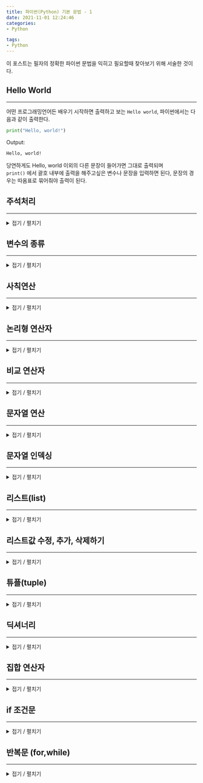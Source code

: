 ```yaml
---
title: 파이썬(Python) 기본 문법 - 1
date: 2021-11-01 12:24:46
categories: 
- Python

tags: 
- Python
---
```



이 포스트는 필자의 정확한 파이썬 문법을 익히고 필요할때 찾아보기 위해 서술한 것이다. 

## Hello World

---
어떤 프로그래밍언어든 배우기 시작하면 출력하고 보는 `Hello world`, 파이썬에서는 다음과 같이 출력한다.
```python
print("Hello, world!")
```
Output:  
  
    Hello, world!
당연하게도 Hello, world 이외의 다른 문장이 들어가면 그대로 출력되며  
`print()` 에서 괄호 내부에 출력을 해주고싶은 변수나 문장을 입력하면 된다, 문장의 경우는 따옴표로 묶어줘야 출력이 된다.   

## 주석처리 

---
<details> 
<summary>접기 / 펼치기</summary>
<div markdown="1">

프로그래밍 언어마다 주석처리해주는 방법이 다르다, 파이썬 역시 그러하며 다음과 같이 주석처리한다.
```python
# 한줄을 주석처리하는 방법입니다.
"""
여러줄을
한번에 주석처리하는
방법입니다.
"""
print("Hello, world!")
```
Output:  
  
    Hello, world!
위처럼 작성하고 실행시키면 나머지 줄은 모두 주석처리되고 가장 아랫줄인 Hello, world만 출력이 되는걸 볼 수 있다.  

</div>
</details>


## 변수의 종류


---
<details> 
<summary>접기 / 펼치기</summary>
<div markdown="1">

**변수**(Variable)는 (문자나 숫자 같은) 값을 담는 컨테이너로 값을 유지할 필요가 있을 때 사용한다. 여기에 담겨진 값은 다른 값으로 바꿀 수 있다. 변수는 마치 (사람이 쓰는 언어인) 자연어에서 대명사와 비슷한 역할을 한다. 

출처 : [생활코딩 - 변수](https://www.opentutorials.org/course/743/4673)   

다른 프로그래밍언어와 같이 파이썬 역시 다양한 변수의 종류(타입)가 있는데 이번 단락에서는 그것에 대해 알아보겠다.

### int타입 (정수형)
```python
num_int = 1
print(type(num_int))
```
변수에 값을 정수로 주고 그 변수의 타입을 알아본 예제, 출력을 하게되면 `<class 'int'>`가 줄력된다.

### float타입 (실수형)
```python
num_float = 0.2
print(type(num_float))
```
변수에 값을 실수로 주고 그 변수의 타입을 출력한 예제, 출력을 하게되면 `<class 'float'>`가 출력된다.

### bool타입 (논리형)
```python
bool_true = True
print(type(bool_true))
```
변수에 값을 논리타입(True or False)으로 주고 그 변수의 타입을 출력한 예제, 출력하면 `<class 'bool>`이 출력된다.

### None타입
```python
none_x = None
print(type(none_x))
```
`Null`을 나타내는 자료형이다, `None`라는 한가지 값만 가질 수 있다. (왜 필요한지는 아직 모르겠다)

</div>
</details>


## 사칙연산


---
<details> 
<summary>접기 / 펼치기</summary>
<div markdown="1">

파이썬에서의 사칙연산은 일반적인 사칙연산과 같다.  
그리고 나눈후 정수의값만 구하는 `//`, 나머지를 구하는 `%`, 거듭제곱을 뜻하는 `**` 등의 연산자가 있다.
```python
a = 3
b = 2
print('a + b = ', a+b)
print('a - b = ', a-b)
print('a * b = ', a*b)
print('a / b = ', a/b)
print('a // b = ', a//b)
print('a % b = ', a%b)
print('a ** b = ', a**b)
```
Output:  
  
    a + b =  5
    a - b =  1
    a * b =  6
    a / b =  1.5
    a // b =  1
    a % b =  1
    a ** b =  9
위처럼 각각 계산이 된걸 알 수 있다.

### 정리하면 아래와 같다
|연산자|내용|
|:------:|:---:|
|+|두 변수의 합을 계산|
|-|두 변수의 차를 계산|
|*|두 변수의 곱을 계산|
|/|두 변수로 나눈 결과를 float 형으로 반환|
|//|두 변수로 나눈 결과에서 정수 부분만 취함|
|%|두 변수로 나눈 결과에서 나머지 값만 가져옴|
|**|i**j일 경우, i의 j만큼 제곱하여 계산 (예: 2 ** 4 = 24 = 16)|

</div>
</details>



## 논리형 연산자


---
<details> 
<summary>접기 / 펼치기</summary>
<div markdown="1">

논리형 연산자에는 `and` 와 `or`이 있다.  
`and`연산자는 두 조건이 모두 참일때 `True`가 되며 `or`의 경우 두 조건중 하나라도 참일때 `True`가 된다.

### and연산자

```python
print(True and True)
print(True and False)
print(False and True)
print(False and False)
```
Output:  
  
    True
    False
    False
    False
위 결과처럼 두 조건 모두 참일때만 `True`를 반환한다.  
표로 나타내면 다음과 같다.  

|변수1|변수2|AND 연산결과|
|:------:|:---:|:---:|
|True|True|True|
|True|False|False|
|False|True|False|
|False|False|False|


### or 연산자
```python
print(True or True)
print(True or False)
print(False or True)
print(False or False)
```
Output:  
  
    True
    True
    True
    False
위 결과처럼 두 조건 중 하나만 참이라도 `True`를 반환한다.
표로 나타내면 다음과 같다.  

|변수1|변수2|AND 연산결과|
|:------:|:---:|:---:|
|True|True|True|
|True|False|True|
|False|True|True|
|False|False|False|

</div>
</details>


## 비교 연산자


---
<details> 
<summary>접기 / 펼치기</summary>
<div markdown="1">  

비교 연산자에는 `>`,`<`,`>=`,`<=`이 있다.
일단, 예제를 보자.
```python
print(4 > 3)
print(4 < 3)
print(4 >= 3)
print(4 <= 3)
```
Output:  
  
    True
    False
    True
    False
예제처럼 결과는 논리타입으로 출력된다.

</div>
</details>

## 문자열 연산

---
<details> 
<summary>접기 / 펼치기</summary>
<div markdown="1">  

정수나 실수 논리타입뿐만 아니라 문자열도 연산이 가능하다.  
다만 문자열을 뒤에 덧붙이는`+`연산자, 문자열을 횟수만큼 반복해주는`*`연산자만 사용이 가능하다.  
```python
str1 = "Python "
str2 = "Editor "
print('str1 + str2 = ', str1 + str2)
```
Output:  
  
    Python Editor
`+`연산자의 경우 위처럼 문자열 두 개가 나란히 이어붙혀져 출력이 되며,
```python
greet = str1 + str2
print('greet * 3 = ', greet * 3)
```
Output:  
  
    Python Editor Python Editor Python Editor 
`*`연산자의 경우 변수에 담긴 문자열이 정해준 횟수만큼 반복되어 나열된다.
</div>
</details>

## 문자열 인덱싱

---
<details> 
<summary>접기 / 펼치기</summary>
<div markdown="1">

문자열이 있는경우 숫자을 통해 문자열에서 특정 문자만을 출력할 수 있는데 이를 `Indexing` 이라고 한다.  
`Hello world`이라는 문자열이 있다고 하자 그럼 문자열의 각 인덱스는 다음과 같다.  

|문자열|H|e|l|l|o| |w|o|r|l|d|
|:---:|:---:|:---:|:---:|:---:|:---:|:---:|:---:|:---:|:---:|:---:|:---:|
|인덱스|0|1|2|3|4|5|6|7|8|9|10|

이처럼 각 글자마다 인덱스가 배정되며 공백에도 인덱스가 배정된다.  
인덱스를 사용하면 다음과 같은 것도 가능하다.
```python
text_ex = "Hello world"
print(text_ex[2])
print(text_ex[6:10])
print(text_ex[2:11:2])
```
Output:  
  
    l
    worl
    lowrd
위 예제는 문자열을 담은 변수에 인덱싱을 한 것이다  
첫번째 줄은 인덱스'2'의 문자를 가져오는 것인데 인덱스는 0부터 시작하므로 (2번째가아닌)3번째인'l'을 출력한것이다.  
두번째 줄은 인덱스'6'부터 '9'까지(두번째인덱스-1)의 숫자를 가져오는 것이므로 'worl'이 출력되었다.  
세번째 줄은 인덱스'2'부터 '10'까지를 가져오되, 한칸씩 건너뛰고(세번째 숫자가 3이므로) 가져오는것이다.

</div>
</details>


## 리스트(list)

---
<details> 
<summary>접기 / 펼치기</summary>
<div markdown="1">

`리스트`는 여러개의 문자열, 변수, 숫자 등을 담을수 있는 자료구조이다.
리스트의 장점은 다음과 같다.
- 인덱스 번호로 빠른 접근이 가능하다.
- 데이터의 위치에 대해 직접적인 접근(Access)가 가능하다.
```python
fruit = [['apple', 'banana', 'cherry'], 123]
```
위가 리스트의 형태이다.  
리스트의 값은 기본적으로 인덱스가 배정된다 이때는
```python
print(fruit[0])
```
Output:  
  
    ['apple', 'banana', 'cherry']
위와 같은 형태로 나타낼 수 있으며 해당 인덱스의 요소가 리스트라면 리스트 전체를 출력한다.  

만약 위처럼 리스트가 중첩된 형태라면
```python
print(fruit[0][1])
```
Output:  
  
    banana
위처럼 출력이 가능하며 이때 리스트의 요소중 해당 인덱스의 요소가 출력된다.  
물론 이 때도 출력된 문자열에서 다음과 같이 문자열의 요소를 출력하는것도 가능하다.
```python
print(fruit[0][1][3])
```
Output:  
  
    a
위와같이 결과가 출력된다.

</div>
</details>


## 리스트값 수정, 추가, 삭제하기

---
<details> 
<summary>접기 / 펼치기</summary>
<div markdown="1">

리스트가 여러 요소들의 집합이다보니 리스트의 값에 변동이 필요할 때가 있다.  
리스트는 값의 수정, 추가, 삭제가 가능하므로 기능과 문법에 대해 알아둘 필요가 있다.

### 리스트 값 수정하기
```python
a = [0,1,2]
a[1] = "b"
print(a)
```
Output:  
  
    [0, 'b', 2]
별다른 문법없이 리스트의 인덱스에 값을 넣어주니 수정이 되는것을 알 수 있다.

### 리스트 값 추가하기
* ### append
```python
a = [100, 200, 300]
a.append(400)
print(a)

b = [500,600]
a.append(b)
print(a)
```
Output:  
  
    [100, 200, 300, 400]
    [100, 200, 300, 400, [500, 600]]
`리스트명.append(값)`을 통해서 리스트에 값을 추가할 수 있으며 한개의 값만 추가할 수 있다.  
리스트의 경우엔 한가지 값이며 추가할 경우 중첩된 리스트의 형태로 추가가 된다.  

* ### extend
`extend`는 `append`와 거의 같지만 다른점이 하나 있습니다.  
`append`는 인자(리스트, 튜플 등)를 주어도 인자 그대로를 리스트에 추가하지만,  
`extend`는 인자를 줄 경우 인자의 값 하나하나를 리스트에 추가한다.
```python
a = [2, 9, 3]
b = [1, 2, 3]
a.extend(b)
print(a)
```
Output:  
  
    [2, 9, 3, 1, 2, 3]
결과와 같이 `append`와 비교했을때 `extend`된 인자의 값 하나하나가 추가된걸 볼 수 있다.

* ### insert
`insert`는 입력해준 위치의 인덱스에 값을 추가해준다.
```python
a = [1,2,3]
print(a)
a.insert(1,'abc')
print(a)
```
Output:  
  
    [1,2,3]
    [1,'abc',2,3]


### 리스트 값 삭제하기
* ### remove
```python
a =[1,2,1,2]
#리스트의 첫번째 1이 삭제
a.remove(1)
print(a)
#리스트의 두번째 였던 1이 삭제
a.remove(3)
print(a)
```
Output:  
  
    [2, 1, 2]
    [2, 2]
`리스트명.remove()`는 괄호내의 값을 삭제한다.  
만약 값이 리스트내에서 중복될경우 가장 앞에 있는 값을 삭제한다.

* ### del
```python
a = [0,1,2,3,4,5,6,7,8,9]

# 1 삭제
del a[1]
print(a)

b = [0,1,2,3,4,5,6,7,8,9]
# 범위로 삭제
del b[1:3] #list는 항상 시작하는 index부터, 종료하는 n의 n-1까지의 범위를 잡아준다.
print(b)
```
Output:  
  
    [0, 2, 3, 4, 5, 6, 7, 8, 9]
    [0, 3, 4, 5, 6, 7, 8, 9]
`del 리스트명[인덱스]`는 리스트의 인덱스에 위치한 값을 삭제해준다.  
인덱스값에 범위를 주고싶다면 0:4 처럼 넣을수 있으며 이때는 0에서 3번째 값까지 삭제가 된다.

* ### pop
```python
a = [0,1,2,3,4]
r = a.pop(1)

print(a)
print(r)
```
Output:  
  
    [0, 2, 3, 4]
    1
`리스트명.pop()`은 괄호내의 값을 해당 리스트에서 끄집어낸다.

</div>
</details>

## 튜플(tuple)

---
<details> 
<summary>접기 / 펼치기</summary>
<div markdown="1">

`튜플`은 리스트와 비슷하게 여러개의 문자열, 변수, 숫자 등을 담을수 있는 **자료구조**이다.  
튜플과 리스트의 가장 차이점으로는 튜플은 값에대한 수정이 불가하다는 점이다.  
그렇다면 튜플은 무슨 장점이 있느냐 라고 반문할 수 있는데 리스트와 비교한 튜플의 장점은 다음과 같다.  
- 메모리 사용량이 적다.
- 생성 시간이 빠르다.
- 인덱스를 사용하여 튜플의 데이터에 접근하는 시간이 비교적 짧다.

튜플의 문법, 기본형태는 다음과 같다.

```python
tuple1 = (0) # 끝에 콤마(,)를 붙이지 않았을 때
tuple2 = (0,) # 끝에 콤마(,)를 붙여줬을 때
tuple3 = 0,1,2

print(tuple1)
print(tuple2)
print(tuple3)

print(type(tuple1)) # 콤마(,)를 붙여주지 않으면 튜플이 아닙니다.
print(type(tuple2)) # 콤마(,)를 붙여주어야 튜플 자료형 입니다.
print(type(tuple3)) # 여러개의 값 일경우 괄호를 없애주어도 튜플 자료형 입니다.
```
Output:  
  
    0
    (0,)
    (0, 1, 2)
    <class 'int'>
    <class 'tuple'>
    <class 'tuple'>
튜플을 생성할때 튜플이 되기위해서는 콤마(,)가 필수적이다.  
콤마를 작성하지 않으면 타입을 출력했을때 튜플이 아닌 입력한 변수형태로 출력이 된다.

튜플역시 리스트와 같이 인덱싱및 슬라이싱이 가능하다.

### 튜플의 연산
튜플도 연산이 가능한데, 더하거나 곱하는 `+`, `*` 연산자만 사용이 가능하다.
```python
t1 = (0,1,2,3,4)
t2 = ('a','b','c')
t3 = t1+t2
print(t3)
```
Output:  
  
    (0, 1, 2, 3, 4, 'a', 'b', 'c')
</div>
</details>

## 딕셔너리

---
<details> 
<summary>접기 / 펼치기</summary>
<div markdown="1">

딕셔너리는 키와 그에따른 값으로 구성되어있는 파이썬의 **자료구조**이다.  
```python
dic = {'teacher':'alice', 'class': 5, 'studentid': '15', 'list':[1,2,3]}

print(dic['teacher'])
print(dic['class'])
print(dic['list'])
```
Output:

    alice
    5
    [1, 2, 3]

`키`를 출력하면 그와 대응하는 `값`이 출력되는 자료구조이며 자료에 순서가 없는`논시퀀스 자료형`이다.

```python
a = {'name': 'bob', 'job': 'farmer', 'age': 35}
a.keys()
a.values()
```
Output:  
  
    dict_keys(['name', 'job', 'age'])
    dict_values(['bob', 'farmer', 35])
이렇게 키만 출력할수도, 값만 출력할수도 있다.

</div>
</details>

## 집합 연산자

---
<details> 
<summary>접기 / 펼치기</summary>
<div markdown="1">

파이썬에도 집합연산이 있고, 자료구조들의 합,교,차집합에 대한 연산을 할수 있다.  
기호는 `|`,`&`,`-`이며, 각각의 예시는 다음과 같다.
```python
a = {1,2,3,4}
b = {3,4,5,6}
print(a|b) 
print(a&b)
print(a-b)
```
Output:  
  
    {1, 2, 3, 4, 5, 6}
    {3, 4}
    {1, 2}

</div>
</details>

## if 조건문

---
<details> 
<summary>접기 / 펼치기</summary>
<div markdown="1">

**조건문**이란 작성자가 명시한 조건식의 결과인 `boolean`값이 참인지 거짓인지에 따라 달라지는 계산이나 상황을 수행하는 문장이다.
```python
a = -5

if a>5:
    print('a는 5이상입니다')

elif a > 0:
    print("a는 0초과, 5이하입니다")

else:
    print("a는 음수입니다")
```
Output:  
  
    a는 음수입니다.

조건식에는 기본적으로 조건식이 들어가지만 `True`나 `False`등의 직접적인 `bool`형 변수가 삽입될수도 있으며, `and`,`or` 등과 결합하여 여러가지의 조건식을 사용할수도 있다.

</div>
</details>

## 반복문 (for,while)

---
<details> 
<summary>접기 / 펼치기</summary>
<div markdown="1">

같은동작을 여러번 반복해야 할 때 같은코드를 여러번 적어넣는건 비효율적이다.
그럴때 반복문을 사용하면 훨씬 적은양의 코드로도 같은효과를 낼 수 있다.

* ### for문
* for문의 기본 구조
```python
for 변수 in 리스트(또는 튜플, 문자열) :
    수행할 문장1
    수행할 문장2
```
리스트나 튜플, 문자열의 첫 번째 요소부터 마지막 요소까지 차례로 변수에 대입되어 "수행할 문장1", "수행할 문장2" 등이 수행된다.
```python
a = ['1','2','3']
for i in a :
    print(i)
```
Output:  
  
    1
    2
    3

리스트 `a`의 첫번째 값인 1이 `i`에 대입되고 `print(i)`가 출력된다.  
다음엔 두번째 값인 2가 대입되고 출력된다.  
이것을 마지막 값까지 반복한다.

* ### while문
* while문의 기본 구조
```python
while <조건문>:
    <수행할 문장1>
    <수행할 문장2>
    <수행할 문장3>
    ...
```
`while`문은 `for`보다는 간단하다. `while`, `조건문`, `실행문` 이 세개면 완성되기 때문이다.  
이러한 특성때문에 `while`문은 조건문을 거짓으로 만들어주는 문장이 없다면 무한실행된다. ~~프로그램 뻗는다~~  
간단한 예제를 보면 다음과 같다.
```python
i = 0
while i <= 5 :
    print("{}번째 반복입니다.".format(i))
    i += 1
```
Output:  
  
    0번째 반복입니다.
    1번째 반복입니다.
    2번째 반복입니다.
    3번째 반복입니다.
    4번째 반복입니다.
    5번째 반복입니다.
변수 `i`로 인해 자동으로 조건식이 `False`가 되면서 `while`문이 종료되는 모습이다.  
이렇듯 `while`문은 조건문을 거짓으로 만들어주는 무엇인가가 없다면 종료되지않는다.

</div>
</details>
